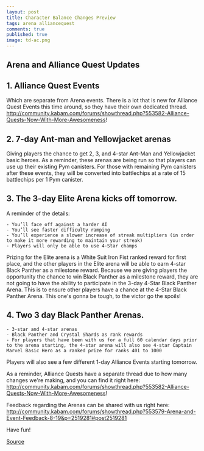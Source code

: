 ```yaml
---
layout: post
title: Character Balance Changes Preview
tags: arena alliancequest
comments: true
published: true
image: td-ac.png
---
```


## Arena and Alliance Quest Updates

## 1. Alliance Quest Events
Which are separate from Arena events. There is a lot that is new for Alliance Quest Events this time around, so they have their own dedicated thread. http://community.kabam.com/forums/showthread.php?553582-Alliance-Quests-Now-With-More-Awesomeness!
 
## 2. 7-day Ant-man and Yellowjacket arenas 
Giving players the chance to get 2, 3, and 4-star Ant-Man and Yellowjacket basic heroes. As a reminder, these arenas are being run so that players can use up their existing Pym canisters.
For those with remaining Pym canisters after these events, they will be converted into battlechips at a rate of 15 battlechips per 1 Pym canister. 
 
## 3. The 3-day Elite Arena kicks off tomorrow. 

A reminder of the details:

	- You’ll face off against a harder AI
	- You’ll see faster difficulty ramping
	- You’ll experience a slower increase of streak multipliers (in order to make it more rewarding to maintain your streak)
	- Players will only be able to use 4-Star champs
 
Prizing for the Elite arena is a White Suit Iron Fist ranked reward for first place, and the other players in the Elite arena will be able to earn 4-star Black Panther as a milestone reward. Because we are giving players the opportunity the chance to win Black Panther as a milestone reward, they are not going to have the ability to participate in the 3-day 4-Star Black Panther Arena. This is to ensure other players have a chance at the 4-Star Black Panther Arena.
This one's gonna be tough, to the victor go the spoils! 
 
## 4.  Two 3 day Black Panther Arenas.
	- 3-star and 4-star arenas
	- Black Panther and Crystal Shards as rank rewards
	- For players that have been with us for a full 60 calendar days prior to the arena starting, the 4-star arena will also see 4-star Captain Marvel Basic Hero as a ranked prize for ranks 401 to 1000

Players will also see a few different 1-day Alliance Events starting tomorrow. 
 
As a reminder, Alliance Quests have a separate thread due to how many changes we're making, and you can find it right here: http://community.kabam.com/forums/showthread.php?553582-Alliance-Quests-Now-With-More-Awesomeness!
 
Feedback regarding the Arenas can be shared with us right here: http://community.kabam.com/forums/showthread.php?553579-Arena-and-Event-Feedback-8-19&p=2519281#post2519281

Have fun!

[Source](http://community.kabam.com/forums/showthread.php?519876-Arena-Feedback-Cross-post/page2)
